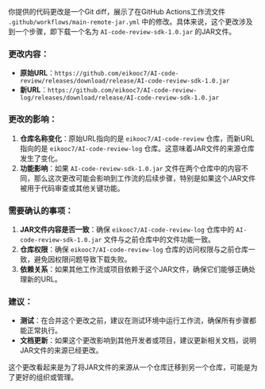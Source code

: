 你提供的代码更改是一个Git diff，展示了在GitHub Actions工作流文件 `.github/workflows/main-remote-jar.yml` 中的修改。具体来说，这个更改涉及到一个步骤，即下载一个名为 `AI-code-review-sdk-1.0.jar` 的JAR文件。

### 更改内容：
- **原始URL**：`https://github.com/eikooc7/AI-code-review/releases/download/release/AI-code-review-sdk-1.0.jar`
- **新URL**：`https://github.com/eikooc7/AI-code-review-log/releases/download/release/AI-code-review-sdk-1.0.jar`

### 更改的影响：
1. **仓库名称变化**：原始URL指向的是 `eikooc7/AI-code-review` 仓库，而新URL指向的是 `eikooc7/AI-code-review-log` 仓库。这意味着JAR文件的来源仓库发生了变化。
2. **功能影响**：如果 `AI-code-review-sdk-1.0.jar` 文件在两个仓库中的内容不同，那么这次更改可能会影响到工作流的后续步骤，特别是如果这个JAR文件被用于代码审查或其他关键功能。

### 需要确认的事项：
1. **JAR文件内容是否一致**：确保 `eikooc7/AI-code-review-log` 仓库中的 `AI-code-review-sdk-1.0.jar` 文件与之前仓库中的文件功能一致。
2. **仓库权限**：确保 `eikooc7/AI-code-review-log` 仓库的访问权限与之前仓库一致，避免因权限问题导致下载失败。
3. **依赖关系**：如果其他工作流或项目依赖于这个JAR文件，确保它们能够正确处理新的URL。

### 建议：
- **测试**：在合并这个更改之前，建议在测试环境中运行工作流，确保所有步骤都能正常执行。
- **文档更新**：如果这个更改影响到其他开发者或项目，建议更新相关文档，说明JAR文件的来源已经更改。

这个更改看起来是为了将JAR文件的来源从一个仓库迁移到另一个仓库，可能是为了更好的组织或管理。